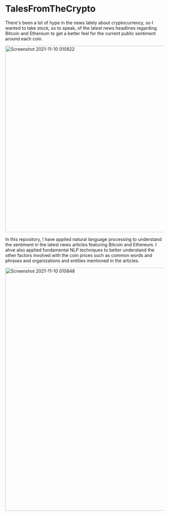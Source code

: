 # TalesFromTheCrypto
There's been a lot of hype in the news lately about cryptocurrency, so I wanted to take stock, so to speak, of the latest news headlines regarding Bitcoin and Ethereum to get a better feel for the current public sentiment around each coin.


<img width="593" alt="Screenshot 2021-11-10 010822" src="https://user-images.githubusercontent.com/86626839/141059753-6190bb04-e164-4bd2-8adc-e2648dc55309.png">


In this repository, I have applied natural language processing to understand the sentiment in the latest news articles featuring Bitcoin and Ethereum. I ahve also applied fundamental NLP techniques to better understand the other factors involved with the coin prices such as common words and phrases and organizations and entities mentioned in the articles.


<img width="773" alt="Screenshot 2021-11-10 010848" src="https://user-images.githubusercontent.com/86626839/141059936-195dd034-1fce-46ba-b335-9ba75a258596.png">
